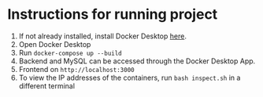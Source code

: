 # Instructions for running project

1. If not already installed, install Docker Desktop [here](https://www.docker.com/products/docker-desktop/).
2. Open Docker Desktop
3. Run `docker-compose up --build`
4. Backend and MySQL can be accessed through the Docker Desktop App.
5. Frontend on `http://localhost:3000`
6. To view the IP addresses of the containers, run `bash inspect.sh` in a different terminal
